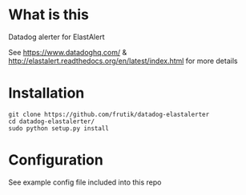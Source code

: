 What is this
============

Datadog alerter for ElastAlert

See https://www.datadoghq.com/ & http://elastalert.readthedocs.org/en/latest/index.html for more details 

Installation
============

```
git clone https://github.com/frutik/datadog-elastalerter
cd datadog-elastalerter/
sudo python setup.py install
```

Configuration
=============

See example config file included into this repo
